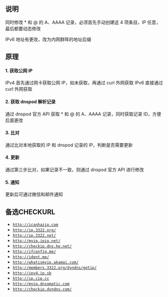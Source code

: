 ## 说明
同时修改 * 和 @ 的 A、AAAA 记录，必须首先手动创建这 4 项条目，IP 任意，最后都要动态修改

IPv6 地址有更改，改为内网群晖的地址后缀

## 原理

#### 1. 获取公网 IP
IPv4 首先通过网卡获取公网 IP，如未获取，再通过 curl 外网获取
IPv6 直接通过 curl 外网获取

#### 2. 获取 dnspod 解析记录
通过 dnspod 官方 API 获取 * 和 @ 的 A、AAAA 记录，同时获取记录 ID，方便后面更改

#### 3. 比对
通过比对本地获取的 IP 和 dnspod 记录的 IP，判断是否需要更新

#### 4. 更新
通过第三步比对，如果记录不一致，则通过 dnspod 官方 API 进行修改

#### 5. 通知
更新后可通过微信和邮件通知

## 备选CHECKURL
- [`http://icanhazip.com`](http://icanhazip.com)
- [`http://ip.3322.org/`](http://ip.3322.org)
- [`http://ip.3322.net/`](http://ip.3322.net)
- [`http://myip.ipip.net/`](http://myip.ipip.net)
- [`http://checkip.dns.he.net/`](http://checkip.dns.he.net)
- [`http://ifconfig.me/`](http://ifconfig.me)
- [`http://ident.me/`](http://ident.me)
- [`http://whatismyip.akamai.com/`](http://whatismyip.akamai.com)
- [`http://members.3322.org/dyndns/getip/`](http://members.3322.org/dyndns/getip/)
- [`http://ipv4.ip.sb`](http://ipv4.ip.sb)
- [`http://ip.cip.cc`](http://ip.cip.cc)
- [`http://myip.dnsomatic.com`](http://myip.dnsomatic.com)
- [`http://checkip.dyndns.com/`](http://checkip.dyndns.com/)
